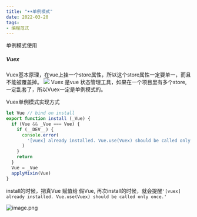 ```yaml
---
title: "☀️☀️单例模式"
date: 2022-03-20
tags: 
- 编程范式
---
```

单例模式使用
##### Vuex 
Vuex基本原理，在vue上挂一个store属性，所以这个store属性一定要单一，而且不能被覆盖掉。
![](https://upload-images.jianshu.io/upload_images/15312191-3dcb456281a55499.png?imageMogr2/auto-orient/strip%7CimageView2/2/w/1240)
Vuex 是vue 状态管理工具，如果在一个项目里有多个store,一定乱套了，所以Vuex一定是单例模式的。

Vuex单例模式实现方式
```js
let Vue // bind on install
export function install (_Vue) {
  if (Vue && _Vue === Vue) {
    if (__DEV__) {
      console.error(
        '[vuex] already installed. Vue.use(Vuex) should be called only once.'
      )
    }
    return
  }
  Vue = _Vue
  applyMixin(Vue)
}
```

install的时候，把真Vue 赋值给 假Vue, 再次install的时候，就会提醒`'[vuex] already installed. Vue.use(Vuex) should be called only once.'`



![image.png](https://upload-images.jianshu.io/upload_images/15312191-def85b51ec49f562.png?imageMogr2/auto-orient/strip%7CimageView2/2/w/1240)


